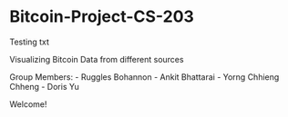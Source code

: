 # Bitcoin-Project-CS-203

Testing txt

Visualizing Bitcoin Data from different sources

Group Members:
    - Ruggles Bohannon
    - Ankit Bhattarai
    - Yorng Chhieng Chheng
    - Doris Yu

Welcome!
